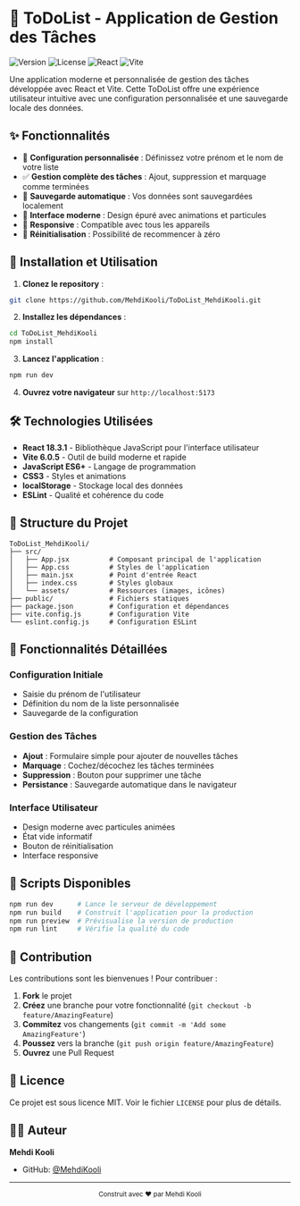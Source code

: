 # 📝 ToDoList - Application de Gestion des Tâches

![Version](https://img.shields.io/badge/version-0.0.0-blue)
![License](https://img.shields.io/badge/license-MIT-green)
![React](https://img.shields.io/badge/React-18.3.1-blue)
![Vite](https://img.shields.io/badge/Vite-6.0.5-purple)

Une application moderne et personnalisée de gestion des tâches développée avec React et Vite. Cette ToDoList offre une expérience utilisateur intuitive avec une configuration personnalisée et une sauvegarde locale des données.

## ✨ Fonctionnalités

- 👤 **Configuration personnalisée** : Définissez votre prénom et le nom de votre liste
- ✅ **Gestion complète des tâches** : Ajout, suppression et marquage comme terminées
- 💾 **Sauvegarde automatique** : Vos données sont sauvegardées localement
- 🎨 **Interface moderne** : Design épuré avec animations et particules
- 📱 **Responsive** : Compatible avec tous les appareils
- 🔄 **Réinitialisation** : Possibilité de recommencer à zéro

## 🚀 Installation et Utilisation

1. **Clonez le repository** :
```bash
git clone https://github.com/MehdiKooli/ToDoList_MehdiKooli.git
```

2. **Installez les dépendances** :
```bash
cd ToDoList_MehdiKooli
npm install
```

3. **Lancez l'application** :
```bash
npm run dev
```

4. **Ouvrez votre navigateur** sur `http://localhost:5173`

## 🛠 Technologies Utilisées

- **React 18.3.1** - Bibliothèque JavaScript pour l'interface utilisateur
- **Vite 6.0.5** - Outil de build moderne et rapide
- **JavaScript ES6+** - Langage de programmation
- **CSS3** - Styles et animations
- **localStorage** - Stockage local des données
- **ESLint** - Qualité et cohérence du code

## 📁 Structure du Projet

```
ToDoList_MehdiKooli/
├── src/
│   ├── App.jsx          # Composant principal de l'application
│   ├── App.css          # Styles de l'application
│   ├── main.jsx         # Point d'entrée React
│   ├── index.css        # Styles globaux
│   └── assets/          # Ressources (images, icônes)
├── public/              # Fichiers statiques
├── package.json         # Configuration et dépendances
├── vite.config.js       # Configuration Vite
└── eslint.config.js     # Configuration ESLint
```

## 🎯 Fonctionnalités Détaillées

### Configuration Initiale
- Saisie du prénom de l'utilisateur
- Définition du nom de la liste personnalisée
- Sauvegarde de la configuration

### Gestion des Tâches
- **Ajout** : Formulaire simple pour ajouter de nouvelles tâches
- **Marquage** : Cochez/décochez les tâches terminées
- **Suppression** : Bouton pour supprimer une tâche
- **Persistance** : Sauvegarde automatique dans le navigateur

### Interface Utilisateur
- Design moderne avec particules animées
- État vide informatif
- Bouton de réinitialisation
- Interface responsive

## 🚀 Scripts Disponibles

```bash
npm run dev      # Lance le serveur de développement
npm run build    # Construit l'application pour la production
npm run preview  # Prévisualise la version de production
npm run lint     # Vérifie la qualité du code
```

## 🤝 Contribution

Les contributions sont les bienvenues ! Pour contribuer :

1. **Fork** le projet
2. **Créez** une branche pour votre fonctionnalité (`git checkout -b feature/AmazingFeature`)
3. **Commitez** vos changements (`git commit -m 'Add some AmazingFeature'`)
4. **Poussez** vers la branche (`git push origin feature/AmazingFeature`)
5. **Ouvrez** une Pull Request

## 📄 Licence

Ce projet est sous licence MIT. Voir le fichier `LICENSE` pour plus de détails.

## 👨‍💻 Auteur

**Mehdi Kooli**

- GitHub: [@MehdiKooli](https://github.com/MehdiKooli)

---

<div align="center">
  <sub>Construit avec ❤️ par Mehdi Kooli</sub>
</div> 
